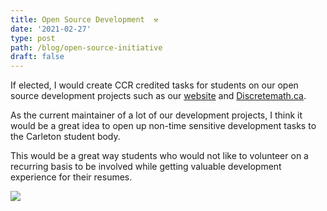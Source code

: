 ```yaml
---
title: Open Source Development  ⚒️
date: '2021-02-27'
type: post
path: /blog/open-source-initiative
draft: false
---
```

If elected, I would create CCR credited tasks for students on our open source  development projects such as our [website](ccss.carleton.ca) and [Discretemath.ca](http://ccss.carleton.ca/).

As the current maintainer of a lot of our development projects, I think it would be a great idea to open up non-time sensitive development tasks to the Carleton student body.

This would be a great way students who would not like to volunteer on a recurring basis to be involved while getting valuable development experience for their resumes.

![](https://media1.giphy.com/media/K9Xy6osm73DbxIa8f2/giphy.gif)